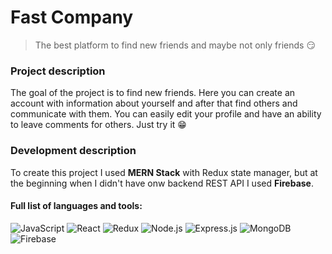 # Fast Company

> The best platform to find new friends and maybe not only friends 😏

### Project description

The goal of the project is to find new friends. Here you can create an account with information about yourself and after that find others and communicate with them. You can easily edit your profile and have an ability to leave comments for others. Just try it 😁

### Development description

To create this project I used **MERN Stack** with Redux state manager, but at the beginning when I didn't have onw backend REST API I used **Firebase**.

#### Full list of languages and tools:

![JavaScript](https://img.shields.io/badge/JavaScript-F7DF1E?style=for-the-badge&logo=javascript&logoColor=black)
![React](https://img.shields.io/badge/React-20232A?style=for-the-badge&logo=react&logoColor=61DAFB)
![Redux](https://img.shields.io/badge/Redux-593D88?style=for-the-badge&logo=redux&logoColor=white)
![Node.js](https://img.shields.io/badge/Node.js-43853D?style=for-the-badge&logo=node.js&logoColor=white)
![Express.js](https://img.shields.io/badge/Express.js-404D59?style=for-the-badge&logo=express&logoColor=white)
![MongoDB](https://img.shields.io/badge/MongoDB-4EA94B?style=for-the-badge&logo=mongodb&logoColor=white)
![Firebase](https://img.shields.io/badge/Firebase-FFCB2B?style=for-the-badge&logo=firebase&logoColor=333333)
